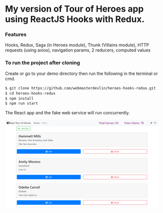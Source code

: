 # My version of Tour of Heroes app using ReactJS Hooks with Redux.

### Features

Hooks, Redux, Saga (in Heroes module), Thunk (Villains module), HTTP requests (using axios), navigation params, 2 reducers, computed values

### To run the project after cloning

Create or go to your demo directory then run the following in the terminal or cmd.

```sh
$ git clone https://github.com/webmasterdevlin/heroes-hooks-redux.git
$ cd heroes-hooks-redux
$ npm install
$ npm run start
```

The React app and the fake web service will run concurrently.

![screenshot](./screenshot-reactjs.png)
